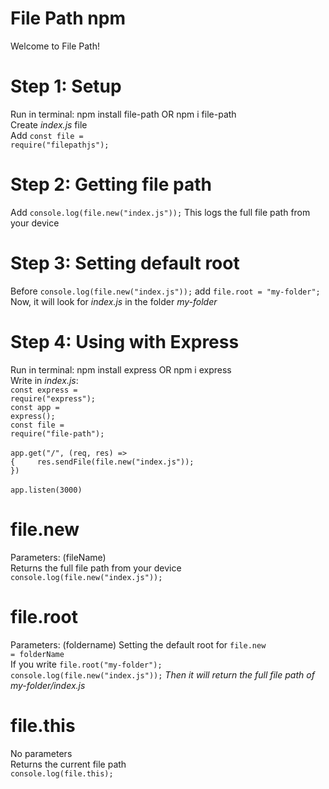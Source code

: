 # File Path npm
Welcome to File Path!

# Step 1: Setup
Run in terminal: npm install file-path OR npm i file-path
<br>
Create <i>index.js</i> file
<br>
Add <code>const file = require("filepathjs");</code>

# Step 2: Getting file path
Add <code>console.log(file.new("index.js"));</code> This logs the full file path from your device

# Step 3: Setting default root
Before <code>console.log(file.new("index.js"));</code> add <code>file.root = "my-folder";</code> Now, it will look for <i>index.js</i> in the folder <i>my-folder</i>

# Step 4: Using with Express
Run in terminal: npm install express OR npm i express
<br>
Write in <i>index.js</i>:<br><code>const express = require("express");</code><br><code>const app = express();</code><br><code>const file = require("file-path");</code><br><br><code>app.get("/", (req, res) => {
‎ ‎ ‎ ‎ res.sendFile(file.new("index.js"));
})</code><br><br><code>app.listen(3000)</code>

# file.new
Parameters: (fileName)
<br>
Returns the full file path from your device
<br>
<code>console.log(file.new("index.js"));</code>

# file.root
Parameters: (foldername)
Setting the default root for <code>file.new = folderName</code>
<br>
If you write <code>file.root("my-folder");</code><br><code>console.log(file.new("index.js"));</code> <i>Then it will return the full file path of my-folder/index.js</i>

# file.this
No parameters
<br>
Returns the current file path
<br>
<code>console.log(file.this);</code>